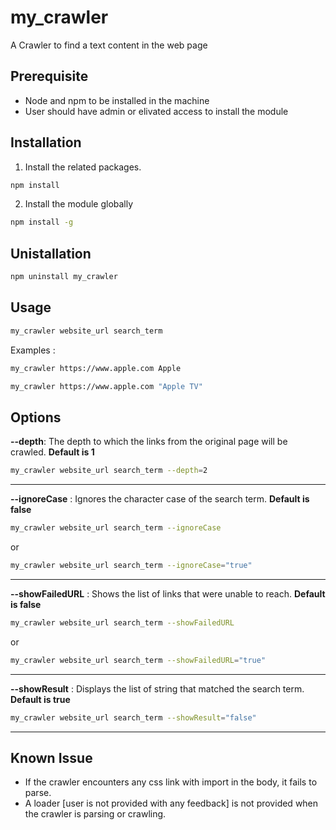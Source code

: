 # my_crawler
A Crawler to find a text content in the web page

## Prerequisite
- Node and npm to be installed in the machine
- User should have admin or elivated access to install the module

## Installation

1. Install the related packages.
```bash
npm install
```
2. Install the module globally
```bash
npm install -g
```

## Unistallation
```bash
npm uninstall my_crawler
```

## Usage

```bash
my_crawler website_url search_term
```

Examples : 
```bash
my_crawler https://www.apple.com Apple
```
```bash
my_crawler https://www.apple.com "Apple TV"
```


## Options
**--depth**: The depth to which the links from the original page will be crawled. **Default is 1**

```bash
my_crawler website_url search_term --depth=2
```
---
**--ignoreCase** : Ignores the character case of the search term. **Default is false**

```bash
my_crawler website_url search_term --ignoreCase
```
or
```bash
my_crawler website_url search_term --ignoreCase="true"
```
---
**--showFailedURL** : Shows the list of links that were unable to reach. **Default is false**

```bash
my_crawler website_url search_term --showFailedURL
```
or
```bash
my_crawler website_url search_term --showFailedURL="true"
```
---
**--showResult** : Displays the list of string that matched the search term. **Default is true**

```bash
my_crawler website_url search_term --showResult="false"
```
---
## Known Issue 
- If the crawler encounters any css link with import in the body, it fails to parse.
- A loader [user is not provided with any feedback] is not provided when the crawler is parsing or crawling.
